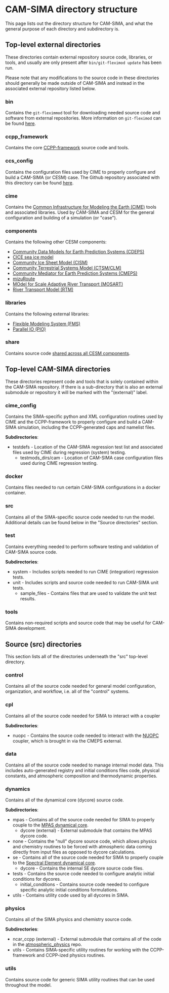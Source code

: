 # CAM-SIMA directory structure

This page lists out the directory structure for CAM-SIMA, and what the general purpose of each directory and subdirectory is.

## Top-level external directories

These directories contain external repository source code, libraries, or tools, and usually are only present after `bin/git-fleximod update` has been run.

Please note that any modifications to the source code in these directories should generally be made outside of CAM-SIMA and instead in the associated external repository listed below.

### **bin**

Contains the `git-fleximmod` tool for downloading needed source code and software from external repositories.  More information on `git-fleximod` can be found [here](https://github.com/ESMCI/git-fleximod).

### **ccpp_framework**

Contains the core [CCPP-framework](https://github.com/NCAR/ccpp-framework) source code and tools.

### **ccs_config**

Contains the configuration files used by CIME to properly configure and build a CAM-SIMA (or CESM) case.  The Github repository associated with this directory can be found [here](https://github.com/ESMCI/ccs_config_cesm).

### **cime**

Contains the [Common Infrastructure for Modeling the Earth (CIME)](https://github.com/ESMCI/cime) tools and associated libraries.  Used by CAM-SIMA and CESM for the general configuration and building of a simulation (or "case").

### **components**

Contains the following other CESM components:
- [Community Data Models for Earth Prediction Systems (CDEPS)](https://github.com/ESCOMP/CDEPS)
- [CICE sea ice model](https://github.com/ESCOMP/CESM_CICE)
- [Community Ice Sheet Model (CISM)](https://github.com/ESCOMP/CISM-wrapper)
- [Community Terrestrial Systems Model (CTSM/CLM)](https://github.com/ESCOMP/CTSM)
- [Community Mediator for Earth Prediction Systems (CMEPS)](https://github.com/ESCOMP/CMEPS)
- [mizuRoute](https://github.com/ESCOMP/mizuRoute)
- [MOdel for Scale Adaptive River Transport (MOSART)](https://github.com/ESCOMP/MOSART)
- [River Transport Model (RTM)](https://github.com/ESCOMP/RTM)


### **libraries**

Contains the following external libraries:
- [Flexible Modeling System (FMS)](https://github.com/ESCOMP/FMS_interface.git)
- [Parallel IO (PIO)](https://github.com/NCAR/ParallelIO)

### **share**

Contains source code [shared across all CESM components](https://github.com/ESCOMP/CESM_share).

## Top-level CAM-SIMA directories

These directories represent code and tools that is solely contained within the CAM-SIMA repository.  If there is a sub-directory that is also an external submodule or repository it will be marked with the "(external)" label.

### **cime_config**

Contains the SIMA-specific python and XML configuration routines used by CIME and the CCPP-framework to properly configure and build a CAM-SIMA simulation, including the CCPP-generated caps and namelist files.

**Subdirectories**:

- testdefs - Location of the CAM-SIMA regression test list and associated files used by CIME during regression (system) testing.
  - testmods_dirs/cam - Location of CAM-SIMA case configuration files used during CIME regression testing.

### **docker**

Contains files needed to run certain CAM-SIMA configurations in a docker container.

### **src**

Contains all of the SIMA-specific source code needed to run the model. Additional details can be found below in the "Source directories" section.

### **test**

Contains everything needed to perform software testing and validation of CAM-SIMA source code.

**Subdirectories**:

- system - Includes scripts needed to run CIME (integration) regression tests.
- unit   - Includes scripts and source code needed to run CAM-SIMA unit tests.
  - sample_files - Contains files that are used to validate the unit test results.

### **tools**

Contains non-required scripts and source code that may be useful for CAM-SIMA development.

## **Source (src) directories**

This section lists all of the directories underneath the "src" top-level directory.

### **control**

Contains all of the source code needed for general model configuration, organization, and workflow, i.e. all of the "control" systems.

### **cpl**

Contains all of the source code needed for SIMA to interact with a coupler

**Subdirectories**:

- nuopc - Contains the source code needed to interact with the [NUOPC](https://earthsystemmodeling.org/nuopc/) coupler, which is brought in via the CMEPS external.

### **data**

Contains all of the source code needed to manage internal model data.  This includes auto-generated registry and initial conditions files code, physical constants, and atmospheric composition and thermodynamic properties.

### **dynamics**

Contains all of the dynamical core (dycore) source code.

**Subdirectories**:

- mpas - Contains all of the source code needed for SIMA to properly couple to the [MPAS dynamical core](https://github.com/MPAS-Dev/MPAS-Model).
  - dycore (external) - External submodule that contains the MPAS dycore code.
- none - Contains the "null" dycore source code, which allows physics and chemistry routines to be forced with atmospheric data coming directly from input files as opposed to dycore calculations.
- se - Contains all of the source code needed for SIMA to properly couple to the [Spectral Element dynamical core](https://ncar.github.io/CAM/doc/build/html/cam5_scientific_guide/dynamics.html#spectral-element-dynamical-core).
  - dycore - Contains the internal SE dycore source code files.
- tests - Contains the source code needed to configure analytic initial conditions for dycores.
  - initial_conditions - Contains source code needed to configure specific analytic initial conditions formulations.
- utils - Contains utility code used by all dycores in SIMA.

### **physics**

Contains all of the SIMA physics and chemistry source code.

**Subdirectories**:

- ncar_ccpp (external) - External submodule that contains all of the code in the [atmospheric_physics](https://github.com/ESCOMP/atmospheric_physics) repo.
- utils - Contains SIMA-specific utility routines for working with the CCPP-framework and CCPP-ized physics routines.

### **utils**

Contains source code for generic SIMA utility routines that can be used throughout the model.
